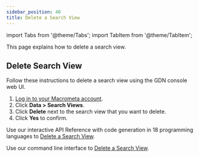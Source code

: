 ```yaml
---
sidebar_position: 40
title: Delete a Search View
---
```


import Tabs from '@theme/Tabs';
import TabItem from '@theme/TabItem';

This page explains how to delete a search view.

## Delete Search View

<Tabs groupId="operating-systems">
<TabItem value="console" label="Web Console">

Follow these instructions to delete a search view using the GDN console web UI.

1. [Log in to your Macrometa account](https://auth-play.macrometa.io/).
1. Click **Data > Search Views**.
1. Click **Delete** next to the search view that you want to delete.
1. Click **Yes** to confirm.

</TabItem>
<TabItem value="api" label="REST API">

Use our interactive API Reference with code generation in 18 programming languages to [Delete a Search View](https://www.macrometa.com/docs/api#/operations/deleteView).


</TabItem>
<TabItem value="cli" label="CLI">

Use our command line interface to [Delete a Search View](../../CLI/search-views-cli#gdnsl-view-delete).


</TabItem>
<TabItem value="py" label="Python SDK">

```py


```

</TabItem>
<TabItem value="js" label="JavaScript SDK">

```js


```

</TabItem>
</Tabs>